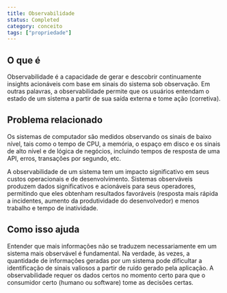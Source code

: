 ```yaml
---
title: Observabilidade
status: Completed
category: conceito
tags: ["propriedade"]
---
```


## O que é

Observabilidade é a capacidade de gerar e descobrir continuamente insights acionáveis com base em sinais do sistema sob observação. 
Em outras palavras, a observabilidade permite que os usuários entendam o estado de um sistema a partir de sua saída externa e tome ação (corretiva).

## Problema relacionado

Os sistemas de computador são medidos observando os sinais de baixo nível, tais como o tempo de CPU, a memória, o espaço em disco e os sinais de alto nível e de lógica de negócios, incluindo tempos de resposta de uma API, erros, transações por segundo, etc.

A observabilidade de um sistema tem um impacto significativo em seus custos operacionais e de desenvolvimento. 
Sistemas observáveis produzem dados significativos e acionáveis para seus operadores, permitindo que eles obtenham resultados favoráveis (resposta mais rápida a incidentes, aumento da produtividade do desenvolvedor) e menos trabalho e tempo de inatividade.

## Como isso ajuda

Entender que mais informações não se traduzem necessariamente em um sistema mais observável é fundamental. 
Na verdade, às vezes, a quantidade de informações geradas por um sistema pode dificultar a identificação de sinais valiosos a partir de ruído gerado pela aplicação. 
A observabilidade requer os dados certos no momento certo para que o consumidor certo (humano ou software) tome as decisões certas.
